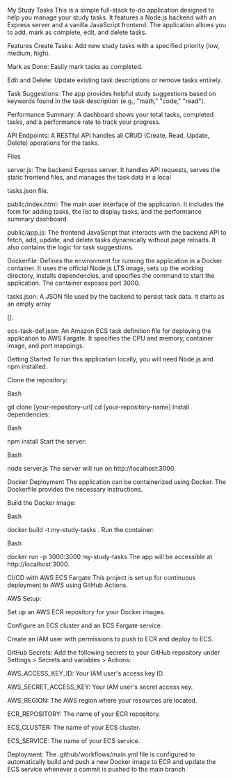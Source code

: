 My Study Tasks
This is a simple full-stack to-do application designed to help you manage your study tasks. It features a Node.js backend with an Express server and a vanilla JavaScript frontend. The application allows you to add, mark as complete, edit, and delete tasks.

Features
Create Tasks: Add new study tasks with a specified priority (low, medium, high).

Mark as Done: Easily mark tasks as completed.

Edit and Delete: Update existing task descriptions or remove tasks entirely.

Task Suggestions: The app provides helpful study suggestions based on keywords found in the task description (e.g., "math," "code," "read").

Performance Summary: A dashboard shows your total tasks, completed tasks, and a performance rate to track your progress.

API Endpoints: A RESTful API handles all CRUD (Create, Read, Update, Delete) operations for the tasks.

Files

server.js: The backend Express server. It handles API requests, serves the static frontend files, and manages the task data in a local 

tasks.json file.


public/index.html: The main user interface of the application. It includes the form for adding tasks, the list to display tasks, and the performance summary dashboard.


public/app.js: The frontend JavaScript that interacts with the backend API to fetch, add, update, and delete tasks dynamically without page reloads. It also contains the logic for task suggestions.


Dockerfile: Defines the environment for running the application in a Docker container. It uses the official Node.js LTS image, sets up the working directory, installs dependencies, and specifies the command to start the application. The container exposes port 3000.




tasks.json: A JSON file used by the backend to persist task data. It starts as an empty array 

[].


ecs-task-def.json: An Amazon ECS task definition file for deploying the application to AWS Fargate. It specifies the CPU and memory, container image, and port mappings.

Getting Started
To run this application locally, you will need Node.js and npm installed.

Clone the repository:

Bash

git clone [your-repository-url]
cd [your-repository-name]
Install dependencies:

Bash

npm install
Start the server:

Bash

node server.js
The server will run on http://localhost:3000.

Docker Deployment
The application can be containerized using Docker. The Dockerfile provides the necessary instructions.

Build the Docker image:

Bash

docker build -t my-study-tasks .
Run the container:

Bash

docker run -p 3000:3000 my-study-tasks
The app will be accessible at http://localhost:3000.

CI/CD with AWS ECS Fargate
This project is set up for continuous deployment to AWS using GitHub Actions.

AWS Setup:

Set up an AWS ECR repository for your Docker images.

Configure an ECS cluster and an ECS Fargate service.

Create an IAM user with permissions to push to ECR and deploy to ECS.

GitHub Secrets:
Add the following secrets to your GitHub repository under Settings > Secrets and variables > Actions:

AWS_ACCESS_KEY_ID: Your IAM user's access key ID.

AWS_SECRET_ACCESS_KEY: Your IAM user's secret access key.

AWS_REGION: The AWS region where your resources are located.

ECR_REPOSITORY: The name of your ECR repository.

ECS_CLUSTER: The name of your ECS cluster.

ECS_SERVICE: The name of your ECS service.

Deployment:
The .github/workflows/main.yml file is configured to automatically build and push a new Docker image to ECR and update the ECS service whenever a commit is pushed to the main branch.
